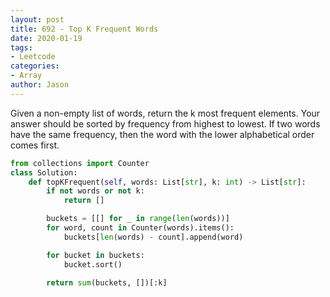 ```yaml
---
layout: post
title: 692 - Top K Frequent Words
date: 2020-01-19
tags:
- Leetcode
categories:
- Array
author: Jason
---
```

Given a non-empty list of words, return the k most frequent elements. Your answer should be sorted by frequency from highest to lowest. If two words have the same frequency, then the word with the lower alphabetical order comes first.

```python
from collections import Counter
class Solution:
    def topKFrequent(self, words: List[str], k: int) -> List[str]:
        if not words or not k:
            return []

        buckets = [[] for _ in range(len(words))]
        for word, count in Counter(words).items():
            buckets[len(words) - count].append(word)

        for bucket in buckets:
            bucket.sort()

        return sum(buckets, [])[:k]
```
